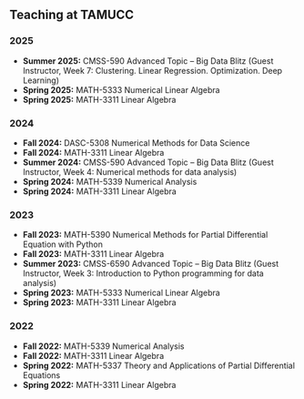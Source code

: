 ## Teaching at TAMUCC

### 2025
- **Summer 2025:** CMSS-590 Advanced Topic – Big Data Blitz (Guest Instructor, Week 7: Clustering. Linear Regression. Optimization. Deep Learning)  
- **Spring 2025:** MATH-5333 Numerical Linear Algebra  
- **Spring 2025:** MATH-3311 Linear Algebra

### 2024
- **Fall 2024:** DASC-5308 Numerical Methods for Data Science  
- **Fall 2024:** MATH-3311 Linear Algebra  
- **Summer 2024:** CMSS-590 Advanced Topic – Big Data Blitz (Guest Instructor, Week 4: Numerical methods for data analysis)  
- **Spring 2024:** MATH-5339 Numerical Analysis  
- **Spring 2024:** MATH-3311 Linear Algebra  

### 2023
- **Fall 2023:** MATH-5390 Numerical Methods for Partial Differential Equation with Python  
- **Fall 2023:** MATH-3311 Linear Algebra  
- **Summer 2023:** CMSS-6590 Advanced Topic – Big Data Blitz (Guest Instructor, Week 3: Introduction to Python programming for data analysis)  
- **Spring 2023:** MATH-5333 Numerical Linear Algebra  
- **Spring 2023:** MATH-3311 Linear Algebra  

### 2022
- **Fall 2022:** MATH-5339 Numerical Analysis  
- **Fall 2022:** MATH-3311 Linear Algebra  
- **Spring 2022:** MATH-5337 Theory and Applications of Partial Differential Equations  
- **Spring 2022:** MATH-3311 Linear Algebra  
